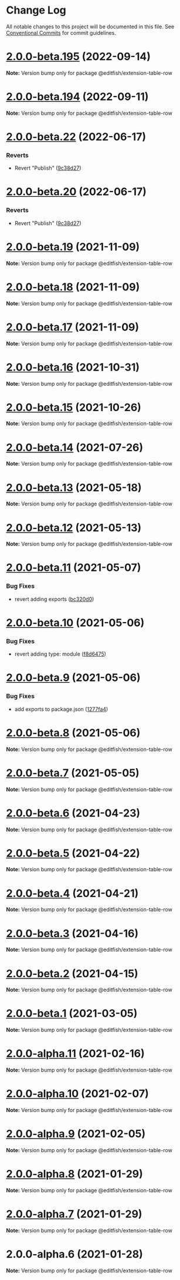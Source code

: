 # Change Log

All notable changes to this project will be documented in this file.
See [Conventional Commits](https://conventionalcommits.org) for commit guidelines.

# [2.0.0-beta.195](https://github.com/ueberdosis/tiptap/compare/v2.0.0-beta.194...v2.0.0-beta.195) (2022-09-14)

**Note:** Version bump only for package @editfish/extension-table-row





# [2.0.0-beta.194](https://github.com/ueberdosis/tiptap/compare/v2.0.0-beta.193...v2.0.0-beta.194) (2022-09-11)

**Note:** Version bump only for package @editfish/extension-table-row





# [2.0.0-beta.22](https://github.com/ueberdosis/tiptap/compare/@editfish/extension-table-row@2.0.0-beta.20...@editfish/extension-table-row@2.0.0-beta.22) (2022-06-17)


### Reverts

* Revert "Publish" ([9c38d27](https://github.com/ueberdosis/tiptap/commit/9c38d2713e6feac5645ad9c1bfc57abdbf054576))





# [2.0.0-beta.20](https://github.com/ueberdosis/tiptap/compare/@editfish/extension-table-row@2.0.0-beta.20...@editfish/extension-table-row@2.0.0-beta.20) (2022-06-17)


### Reverts

* Revert "Publish" ([9c38d27](https://github.com/ueberdosis/tiptap/commit/9c38d2713e6feac5645ad9c1bfc57abdbf054576))





# [2.0.0-beta.19](https://github.com/ueberdosis/tiptap/compare/@editfish/extension-table-row@2.0.0-beta.18...@editfish/extension-table-row@2.0.0-beta.19) (2021-11-09)

**Note:** Version bump only for package @editfish/extension-table-row





# [2.0.0-beta.18](https://github.com/ueberdosis/tiptap/compare/@editfish/extension-table-row@2.0.0-beta.17...@editfish/extension-table-row@2.0.0-beta.18) (2021-11-09)

**Note:** Version bump only for package @editfish/extension-table-row





# [2.0.0-beta.17](https://github.com/ueberdosis/tiptap/compare/@editfish/extension-table-row@2.0.0-beta.16...@editfish/extension-table-row@2.0.0-beta.17) (2021-11-09)

**Note:** Version bump only for package @editfish/extension-table-row





# [2.0.0-beta.16](https://github.com/ueberdosis/tiptap/compare/@editfish/extension-table-row@2.0.0-beta.15...@editfish/extension-table-row@2.0.0-beta.16) (2021-10-31)

**Note:** Version bump only for package @editfish/extension-table-row





# [2.0.0-beta.15](https://github.com/ueberdosis/tiptap/compare/@editfish/extension-table-row@2.0.0-beta.14...@editfish/extension-table-row@2.0.0-beta.15) (2021-10-26)

**Note:** Version bump only for package @editfish/extension-table-row





# [2.0.0-beta.14](https://github.com/ueberdosis/tiptap/compare/@editfish/extension-table-row@2.0.0-beta.13...@editfish/extension-table-row@2.0.0-beta.14) (2021-07-26)

**Note:** Version bump only for package @editfish/extension-table-row





# [2.0.0-beta.13](https://github.com/ueberdosis/tiptap/compare/@editfish/extension-table-row@2.0.0-beta.12...@editfish/extension-table-row@2.0.0-beta.13) (2021-05-18)

**Note:** Version bump only for package @editfish/extension-table-row





# [2.0.0-beta.12](https://github.com/ueberdosis/tiptap/compare/@editfish/extension-table-row@2.0.0-beta.11...@editfish/extension-table-row@2.0.0-beta.12) (2021-05-13)

**Note:** Version bump only for package @editfish/extension-table-row





# [2.0.0-beta.11](https://github.com/ueberdosis/tiptap/compare/@editfish/extension-table-row@2.0.0-beta.10...@editfish/extension-table-row@2.0.0-beta.11) (2021-05-07)


### Bug Fixes

* revert adding exports ([bc320d0](https://github.com/ueberdosis/tiptap/commit/bc320d0b4b80b0e37a7e47a56e0f6daec6e65d98))





# [2.0.0-beta.10](https://github.com/ueberdosis/tiptap/compare/@editfish/extension-table-row@2.0.0-beta.9...@editfish/extension-table-row@2.0.0-beta.10) (2021-05-06)


### Bug Fixes

* revert adding type: module ([f8d6475](https://github.com/ueberdosis/tiptap/commit/f8d6475e2151faea6f96baecdd6bd75880d50d2c))





# [2.0.0-beta.9](https://github.com/ueberdosis/tiptap/compare/@editfish/extension-table-row@2.0.0-beta.8...@editfish/extension-table-row@2.0.0-beta.9) (2021-05-06)


### Bug Fixes

* add exports to package.json ([1277fa4](https://github.com/ueberdosis/tiptap/commit/1277fa47151e9c039508cdb219bdd0ffe647f4ee))





# [2.0.0-beta.8](https://github.com/ueberdosis/tiptap/compare/@editfish/extension-table-row@2.0.0-beta.7...@editfish/extension-table-row@2.0.0-beta.8) (2021-05-06)

**Note:** Version bump only for package @editfish/extension-table-row





# [2.0.0-beta.7](https://github.com/ueberdosis/tiptap/compare/@editfish/extension-table-row@2.0.0-beta.6...@editfish/extension-table-row@2.0.0-beta.7) (2021-05-05)

**Note:** Version bump only for package @editfish/extension-table-row





# [2.0.0-beta.6](https://github.com/ueberdosis/tiptap/compare/@editfish/extension-table-row@2.0.0-beta.5...@editfish/extension-table-row@2.0.0-beta.6) (2021-04-23)

**Note:** Version bump only for package @editfish/extension-table-row





# [2.0.0-beta.5](https://github.com/ueberdosis/tiptap/compare/@editfish/extension-table-row@2.0.0-beta.4...@editfish/extension-table-row@2.0.0-beta.5) (2021-04-22)

**Note:** Version bump only for package @editfish/extension-table-row





# [2.0.0-beta.4](https://github.com/ueberdosis/tiptap/compare/@editfish/extension-table-row@2.0.0-beta.3...@editfish/extension-table-row@2.0.0-beta.4) (2021-04-21)

**Note:** Version bump only for package @editfish/extension-table-row





# [2.0.0-beta.3](https://github.com/ueberdosis/tiptap/compare/@editfish/extension-table-row@2.0.0-beta.2...@editfish/extension-table-row@2.0.0-beta.3) (2021-04-16)

**Note:** Version bump only for package @editfish/extension-table-row





# [2.0.0-beta.2](https://github.com/ueberdosis/tiptap/compare/@editfish/extension-table-row@2.0.0-beta.1...@editfish/extension-table-row@2.0.0-beta.2) (2021-04-15)

**Note:** Version bump only for package @editfish/extension-table-row





# [2.0.0-beta.1](https://github.com/ueberdosis/tiptap/compare/@editfish/extension-table-row@2.0.0-alpha.11...@editfish/extension-table-row@2.0.0-beta.1) (2021-03-05)

**Note:** Version bump only for package @editfish/extension-table-row





# [2.0.0-alpha.11](https://github.com/ueberdosis/tiptap/compare/@editfish/extension-table-row@2.0.0-alpha.10...@editfish/extension-table-row@2.0.0-alpha.11) (2021-02-16)

**Note:** Version bump only for package @editfish/extension-table-row





# [2.0.0-alpha.10](https://github.com/ueberdosis/tiptap/compare/@editfish/extension-table-row@2.0.0-alpha.9...@editfish/extension-table-row@2.0.0-alpha.10) (2021-02-07)

**Note:** Version bump only for package @editfish/extension-table-row





# [2.0.0-alpha.9](https://github.com/ueberdosis/tiptap/compare/@editfish/extension-table-row@2.0.0-alpha.8...@editfish/extension-table-row@2.0.0-alpha.9) (2021-02-05)

**Note:** Version bump only for package @editfish/extension-table-row





# [2.0.0-alpha.8](https://github.com/ueberdosis/tiptap/compare/@editfish/extension-table-row@2.0.0-alpha.7...@editfish/extension-table-row@2.0.0-alpha.8) (2021-01-29)

**Note:** Version bump only for package @editfish/extension-table-row





# [2.0.0-alpha.7](https://github.com/ueberdosis/tiptap/compare/@editfish/extension-table-row@2.0.0-alpha.6...@editfish/extension-table-row@2.0.0-alpha.7) (2021-01-29)

**Note:** Version bump only for package @editfish/extension-table-row





# 2.0.0-alpha.6 (2021-01-28)

**Note:** Version bump only for package @editfish/extension-table-row

